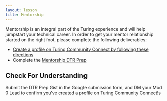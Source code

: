 ```yaml
---
layout: lesson
title: Mentorship
---
```


Mentorship is an integral part of the Turing experience and will help jumpstart your technical career. In order to get your mentor relationship started on the right foot, please complete the following deliverables:

- [Create a profile on Turing Community Connect by following these directions](https://docs.google.com/document/d/1vpyKGu92l1HGkJzULNcyyE72946f4QO1DhQgIz3v1E0/edit?usp=sharing)
- Complete the [Mentorship DTR Prep](https://gist.github.com/ericweissman/51965bdcbf42970d43d817818bfaef3c)

## Check For Understanding

Submit the DTR Prep Gist in the Google submission form, and DM your Mod 0 Lead to confirm you've created a profile on Turing Community Connect!s